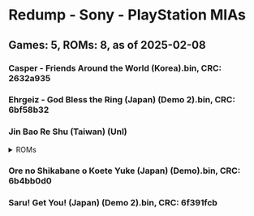 # Redump - Sony - PlayStation MIAs
## Games: 5, ROMs: 8, as of 2025-02-08
### Casper - Friends Around the World (Korea).bin, CRC: 2632a935
### Ehrgeiz - God Bless the Ring (Japan) (Demo 2).bin, CRC: 6bf58b32
### Jin Bao Re Shu (Taiwan) (Unl)
<details>
<summary>ROMs</summary>

Jin Bao Re Shu (Taiwan) (Unl) (Track 1).bin, CRC: 9a83360d
Jin Bao Re Shu (Taiwan) (Unl) (Track 2).bin, CRC: 1d362861
Jin Bao Re Shu (Taiwan) (Unl) (Track 3).bin, CRC: 31269654
Jin Bao Re Shu (Taiwan) (Unl) (Track 4).bin, CRC: 5a9a2c65
</details>

### Ore no Shikabane o Koete Yuke (Japan) (Demo).bin, CRC: 6b4bb0d0
### Saru! Get You! (Japan) (Demo 2).bin, CRC: 6f391fcb
